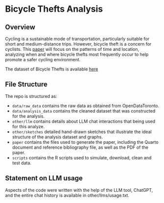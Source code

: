 # Bicycle Thefts Analysis

## Overview

Cycling is a sustainable mode of transportation, particularly suitable for short and medium-distance trips. However, bicycle theft is a concern for cyclists. This [paper](https://github.com/Isazhou13/Bicycle_Thefts_Analysis/blob/main/paper/paper.pdf) will focus on the patterns of time and location, analyzing when and where bicycle thefts most frequently occur to help promote a safer cycling environment.

The dataset of Bicycle Thefts is available [here](https://open.toronto.ca/dataset/bicycle-thefts/)

## File Structure

The repo is structured as:

-   `data/raw_data` contains the raw data as obtained from OpenDataToronto.
-   `data/analysis_data` contains the cleaned dataset that was constructed for the analysis.
-   `other/llm` contains details about LLM chat interactions that being used for this analyze.
-   `other/sketches` detailed hand-drawn sketches that illustrate the ideal structure of the analysis dataset and graphs.
-   `paper` contains the files used to generate the paper, including the Quarto document and reference bibliography file, as well as the PDF of the paper. 
-   `scripts` contains the R scripts used to simulate, download, clean and test data.


## Statement on LLM usage

Aspects of the code were written with the help of the LLM tool, ChatGPT,  and the entire chat history is available in other/llms/usage.txt.
